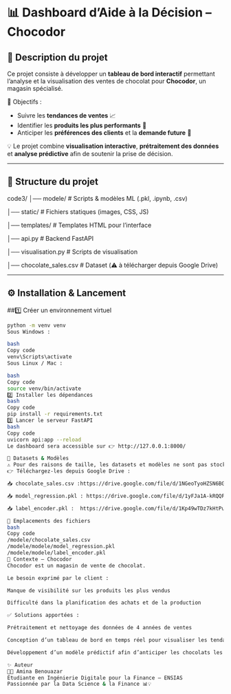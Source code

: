 # 📊 Dashboard d’Aide à la Décision – Chocodor

## 🚀 Description du projet
Ce projet consiste à développer un **tableau de bord interactif** permettant l’analyse et la visualisation des ventes de chocolat pour **Chocodor**, un magasin spécialisé.  

🎯 Objectifs :
- Suivre les **tendances de ventes** 📈  
- Identifier les **produits les plus performants** 🍫  
- Anticiper les **préférences des clients** et la **demande future** 🔮  

💡 Le projet combine **visualisation interactive**, **prétraitement des données** et **analyse prédictive** afin de soutenir la prise de décision.

---

## 📂 Structure du projet
code3/
│── modele/ # Scripts & modèles ML (.pkl, .ipynb, .csv)

│── static/ # Fichiers statiques (images, CSS, JS)

│── templates/ # Templates HTML pour l’interface

│── api.py # Backend FastAPI

│── visualisation.py # Scripts de visualisation

│── chocolate_sales.csv # Dataset (⚠️ à télécharger depuis Google Drive)


---

## ⚙️ Installation & Lancement

##1️⃣ Créer un environnement virtuel
```bash
python -m venv venv
Sous Windows :

bash
Copy code
venv\Scripts\activate
Sous Linux / Mac :

bash
Copy code
source venv/bin/activate
2️⃣ Installer les dépendances
bash
Copy code
pip install -r requirements.txt
3️⃣ Lancer le serveur FastAPI
bash
Copy code
uvicorn api:app --reload
Le dashboard sera accessible sur 👉 http://127.0.0.1:8000/

📂 Datasets & Modèles
⚠️ Pour des raisons de taille, les datasets et modèles ne sont pas stockés sur GitHub.
👉 Téléchargez-les depuis Google Drive :

📥 chocolate_sales.csv :https://drive.google.com/file/d/1NGeoTyoHZSN6BGnkDacCxkmx12mbPBp7/view?usp=sharing

📥 model_regression.pkl : https://drive.google.com/file/d/1yFJa1A-kRQQFnf8JChvJwET2F2xdzlEx/view?usp=sharing

📥 label_encoder.pkl :  https://drive.google.com/file/d/1Kp49wTDz7kHtPu2-bWPZiz4WQBQcR5k7/view

📌 Emplacements des fichiers
bash
Copy code
/modele/chocolate_sales.csv
/modele/modele/model_regression.pkl
/modele/modele/label_encoder.pkl
🏪 Contexte – Chocodor
Chocodor est un magasin de vente de chocolat.

Le besoin exprimé par le client :

Manque de visibilité sur les produits les plus vendus

Difficulté dans la planification des achats et de la production

✅ Solutions apportées :

Prétraitement et nettoyage des données de 4 années de ventes

Conception d’un tableau de bord en temps réel pour visualiser les tendances

Développement d’un modèle prédictif afin d’anticiper les chocolats les plus demandés

✨ Auteur
👩‍💻 Amina Benouazar
Étudiante en Ingénierie Digitale pour la Finance – ENSIAS
Passionnée par la Data Science & la Finance 📊💡



